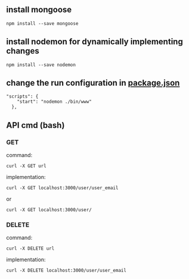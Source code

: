 ## install mongoose
```
npm install --save mongoose
```

## install nodemon for dynamically implementing changes
```
npm install --save nodemon
```

## change the run configuration in [package.json](package.json)
```
"scripts": {
    "start": "nodemon ./bin/www"
  },
```
## API cmd (bash)

### GET
command:
```
curl -X GET url
```

implementation:
```
curl -X GET localhost:3000/user/user_email
```
or 
```
curl -X GET localhost:3000/user/
```

### DELETE
command:
```
curl -X DELETE url
```

implementation:
```
curl -X DELETE localhost:3000/user/user_email
```

